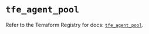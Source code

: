 # `tfe_agent_pool`

Refer to the Terraform Registry for docs: [`tfe_agent_pool`](https://registry.terraform.io/providers/hashicorp/tfe/0.67.0/docs/resources/agent_pool).
